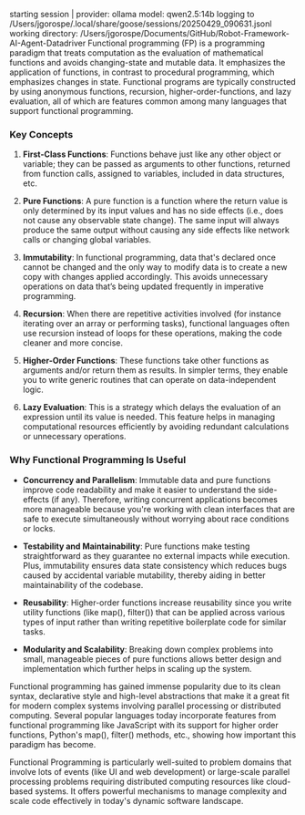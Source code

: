 starting session | provider: ollama model: qwen2.5:14b
    logging to /Users/jgorospe/.local/share/goose/sessions/20250429_090631.jsonl
    working directory: /Users/jgorospe/Documents/GitHub/Robot-Framework-AI-Agent-Datadriver
Functional programming (FP) is a programming paradigm that treats computation as the evaluation of mathematical functions and avoids changing-state and mutable data. It emphasizes the application of functions, in contrast to procedural programming, which emphasizes changes in state. Functional programs are typically constructed by using anonymous functions, recursion, higher-order-functions, and lazy evaluation, all of which are features common among many languages that support functional programming.

### Key Concepts

1. **First-Class Functions**: Functions behave just like any other object or variable; they can be passed as arguments to other functions, returned from function calls, assigned to variables, included in data structures, etc.

2. **Pure Functions**: A pure function is a function where the return value is only determined by its input values and has no side effects (i.e., does not cause any observable state change). The same input will always produce the same output without causing any side effects like network calls or changing global variables.

3. **Immutability**: In functional programming, data that's declared once cannot be changed and the only way to modify data is to create a new copy with changes applied accordingly. This avoids unnecessary operations on data that’s being updated frequently in imperative programming.

4. **Recursion**: When there are repetitive activities involved (for instance iterating over an array or performing tasks), functional languages often use recursion instead of loops for these operations, making the code cleaner and more concise.

5. **Higher-Order Functions**: These functions take other functions as arguments and/or return them as results. In simpler terms, they enable you to write generic routines that can operate on data-independent logic.

6. **Lazy Evaluation**: This is a strategy which delays the evaluation of an expression until its value is needed. This feature helps in managing computational resources efficiently by avoiding redundant calculations or unnecessary operations.

### Why Functional Programming Is Useful

- **Concurrency and Parallelism**: Immutable data and pure functions improve code readability and make it easier to understand the side-effects (if any). Therefore, writing concurrent applications becomes more manageable because you're working with clean interfaces that are safe to execute simultaneously without worrying about race conditions or locks.
  
- **Testability and Maintainability**: Pure functions make testing straightforward as they guarantee no external impacts while execution. Plus, immutability ensures data state consistency which reduces bugs caused by accidental variable mutability, thereby aiding in better maintainability of the codebase.

- **Reusability**: Higher-order functions increase reusability since you write utility functions (like map(), filter()) that can be applied across various types of input rather than writing repetitive boilerplate code for similar tasks.
  
- **Modularity and Scalability**: Breaking down complex problems into small, manageable pieces of pure functions allows better design and implementation which further helps in scaling up the system.

Functional programming has gained immense popularity due to its clean syntax, declarative style and high-level abstractions that make it a great fit for modern complex systems involving parallel processing or distributed computing. Several popular languages today incorporate features from functional programming like JavaScript with its support for higher order functions, Python's map(), filter() methods, etc., showing how important this paradigm has become.

Functional Programming is particularly well-suited to problem domains that involve lots of events (like UI and web development) or large-scale parallel processing problems requiring distributed computing resources like cloud-based systems. It offers powerful mechanisms to manage complexity and scale code effectively in today's dynamic software landscape.
